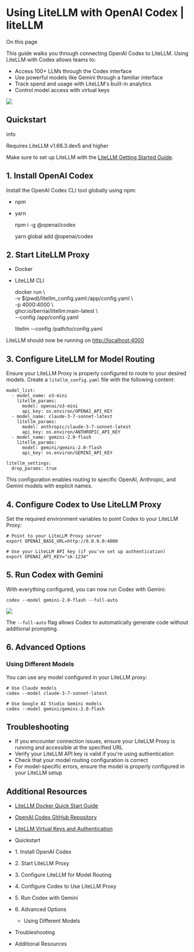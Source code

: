 # Using LiteLLM with OpenAI Codex | liteLLM

On this page

This guide walks you through connecting OpenAI Codex to LiteLLM. Using LiteLLM with Codex allows teams to:

  * Access 100+ LLMs through the Codex interface
  * Use powerful models like Gemini through a familiar interface
  * Track spend and usage with LiteLLM's built-in analytics
  * Control model access with virtual keys

![](/assets/images/litellm_codex-fbb846dc378cc25a11d1e4d4d1cc8d5a.gif)

## Quickstart​

info

Requires LiteLLM v1.66.3.dev5 and higher

Make sure to set up LiteLLM with the [LiteLLM Getting Started Guide](/docs/proxy/docker_quick_start).

## 1\. Install OpenAI Codex​

Install the OpenAI Codex CLI tool globally using npm:

  * npm
  * yarn

    
    
    npm i -g @openai/codex  
    
    
    
    yarn global add @openai/codex  
    

## 2\. Start LiteLLM Proxy​

  * Docker
  * LiteLLM CLI

    
    
    docker run \  
        -v $(pwd)/litellm_config.yaml:/app/config.yaml \  
        -p 4000:4000 \  
        ghcr.io/berriai/litellm:main-latest \  
        --config /app/config.yaml  
    
    
    
    litellm --config /path/to/config.yaml  
    

LiteLLM should now be running on <http://localhost:4000>

## 3\. Configure LiteLLM for Model Routing​

Ensure your LiteLLM Proxy is properly configured to route to your desired models. Create a `litellm_config.yaml` file with the following content:
    
    
    model_list:  
      - model_name: o3-mini  
        litellm_params:  
          model: openai/o3-mini  
          api_key: os.environ/OPENAI_API_KEY  
      - model_name: claude-3-7-sonnet-latest  
        litellm_params:  
          model: anthropic/claude-3-7-sonnet-latest  
          api_key: os.environ/ANTHROPIC_API_KEY  
      - model_name: gemini-2.0-flash  
        litellm_params:  
          model: gemini/gemini-2.0-flash  
          api_key: os.environ/GEMINI_API_KEY  
      
    litellm_settings:  
      drop_params: true  
    

This configuration enables routing to specific OpenAI, Anthropic, and Gemini models with explicit names.

## 4\. Configure Codex to Use LiteLLM Proxy​

Set the required environment variables to point Codex to your LiteLLM Proxy:
    
    
    # Point to your LiteLLM Proxy server  
    export OPENAI_BASE_URL=http://0.0.0.0:4000   
      
    # Use your LiteLLM API key (if you've set up authentication)  
    export OPENAI_API_KEY="sk-1234"  
    

## 5\. Run Codex with Gemini​

With everything configured, you can now run Codex with Gemini:
    
    
    codex --model gemini-2.0-flash --full-auto  
    

![](/assets/images/litellm_codex-fbb846dc378cc25a11d1e4d4d1cc8d5a.gif)

The `--full-auto` flag allows Codex to automatically generate code without additional prompting.

## 6\. Advanced Options​

### Using Different Models​

You can use any model configured in your LiteLLM proxy:
    
    
    # Use Claude models  
    codex --model claude-3-7-sonnet-latest  
      
    # Use Google AI Studio Gemini models  
    codex --model gemini/gemini-2.0-flash  
    

## Troubleshooting​

  * If you encounter connection issues, ensure your LiteLLM Proxy is running and accessible at the specified URL
  * Verify your LiteLLM API key is valid if you're using authentication
  * Check that your model routing configuration is correct
  * For model-specific errors, ensure the model is properly configured in your LiteLLM setup

## Additional Resources​

  * [LiteLLM Docker Quick Start Guide](/docs/proxy/docker_quick_start)
  * [OpenAI Codex GitHub Repository](https://github.com/openai/codex)
  * [LiteLLM Virtual Keys and Authentication](/docs/proxy/virtual_keys)

  * Quickstart
  * 1\. Install OpenAI Codex
  * 2\. Start LiteLLM Proxy
  * 3\. Configure LiteLLM for Model Routing
  * 4\. Configure Codex to Use LiteLLM Proxy
  * 5\. Run Codex with Gemini
  * 6\. Advanced Options
    * Using Different Models
  * Troubleshooting
  * Additional Resources